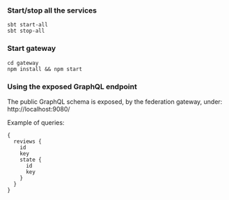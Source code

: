 ### Start/stop all the services

```
sbt start-all
sbt stop-all
```

### Start gateway

```
cd gateway
npm install && npm start
```

### Using the exposed GraphQL endpoint

The public GraphQL schema is exposed, by the federation gateway, under: http://localhost:9080/

Example of queries:
```
{
  reviews {
    id
    key
    state {
      id
      key
    }
  }
}
```
